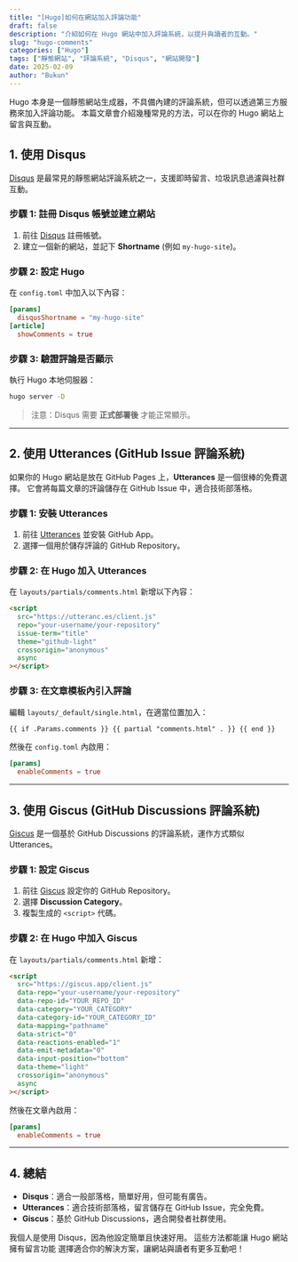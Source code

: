 ```yaml
---
title: "[Hugo]如何在網站加入評論功能"
draft: false
description: "介紹如何在 Hugo 網站中加入評論系統，以提升與讀者的互動。"
slug: "hugo-comments"
categories: ["Hugo"]
tags: ["靜態網站", "評論系統", "Disqus", "網站開發"]
date: 2025-02-09
author: "Bukun"
---
```


Hugo 本身是一個靜態網站生成器，不具備內建的評論系統，但可以透過第三方服務來加入評論功能。
本篇文章會介紹幾種常見的方法，可以在你的 Hugo 網站上留言與互動。

## 1. 使用 Disqus

[Disqus](https://disqus.com/) 是最常見的靜態網站評論系統之一，支援即時留言、垃圾訊息過濾與社群互動。

### **步驟 1: 註冊 Disqus 帳號並建立網站**

1. 前往 [Disqus](https://disqus.com/) 註冊帳號。
2. 建立一個新的網站，並記下 **Shortname** (例如 `my-hugo-site`)。

### **步驟 2: 設定 Hugo**

在 `config.toml` 中加入以下內容：

```toml
[params]
  disqusShortname = "my-hugo-site"
[article]
  showComments = true
```

### **步驟 3: 驗證評論是否顯示**

執行 Hugo 本地伺服器：

```bash
hugo server -D
```

> 注意：Disqus 需要 **正式部署後** 才能正常顯示。

---

## 2. 使用 Utterances (GitHub Issue 評論系統)

如果你的 Hugo 網站是放在 GitHub Pages 上，**Utterances** 是一個很棒的免費選擇。
它會將每篇文章的評論儲存在 GitHub Issue 中，適合技術部落格。

### **步驟 1: 安裝 Utterances**

1. 前往 [Utterances](https://utteranc.es/) 並安裝 GitHub App。
2. 選擇一個用於儲存評論的 GitHub Repository。

### **步驟 2: 在 Hugo 加入 Utterances**

在 `layouts/partials/comments.html` 新增以下內容：

```html
<script
  src="https://utteranc.es/client.js"
  repo="your-username/your-repository"
  issue-term="title"
  theme="github-light"
  crossorigin="anonymous"
  async
></script>
```

### **步驟 3: 在文章模板內引入評論**

編輯 `layouts/_default/single.html`，在適當位置加入：

```html
{{ if .Params.comments }} {{ partial "comments.html" . }} {{ end }}
```

然後在 `config.toml` 內啟用：

```toml
[params]
  enableComments = true
```

---

## 3. 使用 Giscus (GitHub Discussions 評論系統)

[Giscus](https://giscus.app/) 是一個基於 GitHub Discussions 的評論系統，運作方式類似 Utterances。

### **步驟 1: 設定 Giscus**

1. 前往 [Giscus](https://giscus.app/) 設定你的 GitHub Repository。
2. 選擇 **Discussion Category**。
3. 複製生成的 `<script>` 代碼。

### **步驟 2: 在 Hugo 中加入 Giscus**

在 `layouts/partials/comments.html` 新增：

```html
<script
  src="https://giscus.app/client.js"
  data-repo="your-username/your-repository"
  data-repo-id="YOUR_REPO_ID"
  data-category="YOUR_CATEGORY"
  data-category-id="YOUR_CATEGORY_ID"
  data-mapping="pathname"
  data-strict="0"
  data-reactions-enabled="1"
  data-emit-metadata="0"
  data-input-position="bottom"
  data-theme="light"
  crossorigin="anonymous"
  async
></script>
```

然後在文章內啟用：

```toml
[params]
  enableComments = true
```

---

## 4. 總結

- **Disqus**：適合一般部落格，簡單好用，但可能有廣告。
- **Utterances**：適合技術部落格，留言儲存在 GitHub Issue，完全免費。
- **Giscus**：基於 GitHub Discussions，適合開發者社群使用。

我個人是使用 Disqus，因為他設定簡單且快速好用。
這些方法都能讓 Hugo 網站擁有留言功能
選擇適合你的解決方案，讓網站與讀者有更多互動吧！
